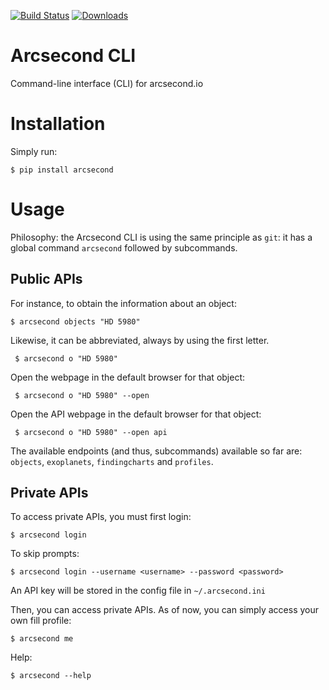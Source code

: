 [![Build Status](https://img.shields.io/travis/arcsecond-io/cli.svg)](https://travis-ci.org/arcsecond-io/cli.svg?branch=master)
[![Downloads](http://pepy.tech/badge/arcsecond)](http://pepy.tech/project/arcsecond)

# Arcsecond CLI

 Command-line interface (CLI) for arcsecond.io


# Installation

Simply run:

    $ pip install arcsecond


# Usage

Philosophy: the Arcsecond CLI is using the same principle as `git`: it has a global
command `arcsecond` followed by subcommands.

## Public APIs

For instance, to obtain the information about an object:

    $ arcsecond objects "HD 5980"
    
Likewise, it can be abbreviated, always by using the first letter.

     $ arcsecond o "HD 5980"
     
Open the webpage in the default browser for that object:     

     $ arcsecond o "HD 5980" --open

Open the API webpage in the default browser for that object:     

     $ arcsecond o "HD 5980" --open api

The available endpoints (and thus, subcommands) available so far are: `objects`, `exoplanets`, `findingcharts` and `profiles`.

## Private APIs

To access private APIs, you must first login: 

    $ arcsecond login 
    
To skip prompts:

    $ arcsecond login --username <username> --password <password>

An API key will be stored in the config file in `~/.arcsecond.ini`

Then, you can access private APIs. As of now, you can simply access your own fill profile:

    $ arcsecond me    

Help:

    $ arcsecond --help


